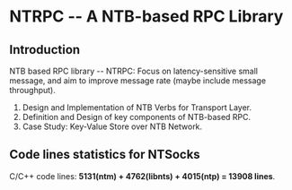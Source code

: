 # NTRPC -- A NTB-based RPC Library
## Introduction
NTB based RPC library -- NTRPC: Focus on latency-sensitive small message, and aim to improve message rate (maybe include message throughput).
1. Design and Implementation of NTB Verbs for Transport Layer.
2. Definition and Design of key components of NTB-based RPC.
3. Case Study: Key-Value Store over NTB Network.


## Code lines statistics for NTSocks

C/C++ code lines: **5131(ntm) + 4762(libnts) + 4015(ntp) = 13908 lines**.

